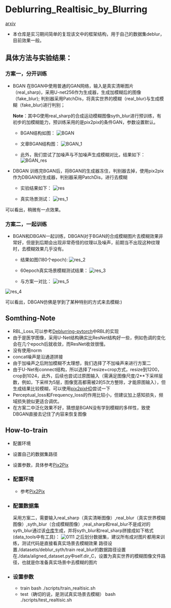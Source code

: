 # Deblurring_Realtisic_by_Blurring
[arxiv](https://arxiv.org/pdf/2004.01860v2.pdf)
- 本仓库是实习期间简单的复现该文中的框架结构，用于自己的数据集deblur，目前效果一般。

## 具体方法与实验结果：
### 方案一，分开训练
- BGAN
    在BGAN中使用普通的GAN网络，输入是真实清晰图片（real_sharp)，采用U-net256作为生成器，生成加模糊后的图像（fake_blur);
    判别器采用PatchDis，将真实世界的模糊（real_blur)与生成模糊（fake_blur)进行判别；

    **Note**：其中G使用real_sharp的合成运动模糊图像syth_blur进行预训练，有初步的加模糊能力，预训练采用的是pix2pix的条件GAN，参数设置默认。

    - BGAN结构如图：
    ![BGAN](./imgs/BGAN.bmp)

    - 文章BGAN结构图：
    ![BGAN_1](./imgs/2022-07-29%2013-47-37%20%E7%9A%84%E5%B1%8F%E5%B9%95%E6%88%AA%E5%9B%BE.png)

    - 此外，我们尝试了加噪声与不加噪声生成模糊对比，结果如下：
    ![BGAN_res](./imgs/BGAN_res.bmp)

- DBGAN
    训练完BGAN后，将BGAN的生成器冻住，判别器去掉，使用pix2pix作为DBGAN的生成器，判别器采用PatchDis，进行去模糊
    - 实验结果如下：
    ![res](./imgs/%E7%9C%9F%E5%AE%9E%E5%9C%BA%E6%99%AF%E6%B5%8B%E8%AF%95.bmp)
    
    - 真实场景测试：
    ![res_1](./imgs/imageonline-co-gifimage.gif)

可以看出，稍微有一点效果。
### 方案二，一起训练
- BGAN和DBGAN一起训练，DBGAN对于BGAN的合成模糊图片去模糊效果非常好，但是到后期会出现非常奇怪的纹理以及噪声，前期当不出现这种纹理时，去模糊效果几乎没有。
    - 结果如图(180个epoch):
![res_2](./imgs/BGAN_DBGAN_res.bmp)
    - 60epoch真实场景模糊测试结果：
![res_3](./imgs/60_res.bmp)

    - 与方案一对比：
![res_5](./imgs/testB.bmp)

![res_4](./imgs/imageonline-co-gifimage%20(2).gif)

可以看出，DBGAN仿佛是学到了某种特别的方式来去模糊:)

## Somthing-Note
- RBL_Loss,可以参考[Deblurring-pytorch](https://github.com/jkhu29/Deblurring-by-Realistic-Blurring)中RBL的实现
- 由于是医学图像，采用U-Net结构确实比ResNet结构好一些，例如色调的变化会在几个epoch后就收敛，而ResNet收敛很慢。
- 没有使用norm
- concat噪声是沿通道拼接
- 由于加噪声之后附加模糊不太理想，我们选择了不加噪声来进行方案二
- 由于U-Net有connect结构，所以选择了resize+crop方式，resize到1200，crop到1024，此外，后续也尝试过原图输入（需满足图像尺度/2**下采样层数，例如，下采样为5层，图像宽高都需被2的5次方整除，才能原图输入），但生成结果比较模糊，可以使用[pix2pixHD](https://github.com/NVIDIA/pix2pixHD)尝试一下
- Perceptual_loss和Frequency_loss的作用比较小，但建议加上感知损失，频域损失貌似更适合调优。
- 在方案二中泛化效果不好，猜想是BGAN没有学到模糊的多样性，致使DBGAN直接去记住了内容来恢复图像
## How-to-train
- 配置环境
- 设置自己的数据集路径
- 设置参数，具体参考[Pix2Pix](https://github.com/junyanz/pytorch-CycleGAN-and-pix2pix)

- ### 配置环境
    - 参考[Pix2Pix](https://github.com/junyanz/pytorch-CycleGAN-and-pix2pix)
- ### 配置数据集
    采用方案二，需要输入real_sharp（真实清晰图像）,real_blur（真实世界模糊图像）,syth_blur（合成模糊图像）,real_sharp和real_blur不是成对的
    syth_blur通过该[仓库](https://github.com/LeviBorodenko/motionblur)生成，并将syth_blur和real_sharp拼接成如下格式(data_tools中有工具)：
    ![0111](./imgs/0a0efdfeefba11e9b783000c29e37e62_1.jpg)
    之后划分数据集，建议所有成对图片都用来训练，测试代码是直接看真实场景去模糊效果
    路径设置./datasets/deblur_syth/train
    real_blur的数据路径设置在./data/aligned_dataset.py中self.dir_C，设置为真实世界的模糊图像文件路径，也就是你准备真实场景中去模糊的图片
- ### 设置参数
    - train
     bash ./scripts/train_realtisic.sh
    - test（确切的说，是测试真实场景去模糊）
     bash ./scripts/test_realtisic.sh
